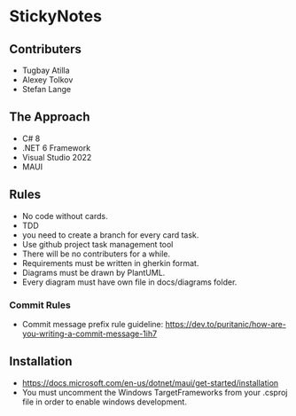 # StickyNotes

## Contributers

- Tugbay Atilla
- Alexey Tolkov
- Stefan Lange

## The Approach

- C# 8
- .NET 6 Framework
- Visual Studio 2022
- MAUI 


## Rules

- No code without cards.
- TDD
- you need to create a branch for every card task.
- Use github project task management tool
- There will be no contributers for a while.
- Requirements must be written in gherkin format.
- Diagrams must be drawn by PlantUML.
- Every diagram must have own file in docs/diagrams folder.

### Commit Rules

- Commit message prefix rule guideline: https://dev.to/puritanic/how-are-you-writing-a-commit-message-1ih7


## Installation

- https://docs.microsoft.com/en-us/dotnet/maui/get-started/installation
- You must uncomment the Windows TargetFrameworks from your .csproj file in order to enable windows development.

